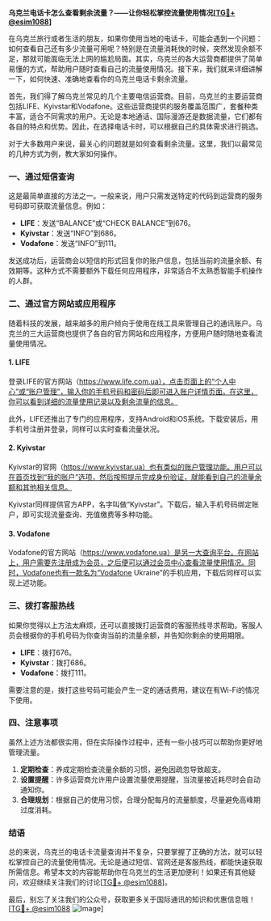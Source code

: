 **乌克兰电话卡怎么查看剩余流量？——让你轻松掌控流量使用情况[[TG💪+ @esim1088](https://t.me/s/esim1088)]**

在乌克兰旅行或者生活的朋友，如果你使用当地的电话卡，可能会遇到一个问题：如何查看自己还有多少流量可用呢？特别是在流量消耗快的时候，突然发现余额不足，那就可能面临无法上网的尴尬局面。其实，乌克兰的各大运营商都提供了简单易懂的方式，帮助用户随时查看自己的流量使用情况。接下来，我们就来详细讲解一下，如何快速、准确地查看你的乌克兰电话卡剩余流量。

首先，我们得了解乌克兰常见的几个主要电信运营商。目前，乌克兰的主要运营商包括LIFE、Kyivstar和Vodafone。这些运营商提供的服务覆盖范围广，套餐种类丰富，适合不同需求的用户。无论是本地通话、国际漫游还是数据流量，它们都有各自的特点和优势。因此，在选择电话卡时，可以根据自己的具体需求进行挑选。

对于大多数用户来说，最关心的问题就是如何查看剩余流量。这里，我们以最常见的几种方式为例，教大家如何操作。

### 一、通过短信查询

这是最简单直接的方法之一。一般来说，用户只需发送特定的代码到运营商的服务号码即可获取流量信息。例如：

- **LIFE**：发送“BALANCE”或“CHECK BALANCE”到676。
- **Kyivstar**：发送“INFO”到686。
- **Vodafone**：发送“INFO”到111。

发送成功后，运营商会以短信的形式回复你的账户信息，包括当前的流量余额、有效期等。这种方式不需要额外下载任何应用程序，非常适合不太熟悉智能手机操作的人群。

### 二、通过官方网站或应用程序

随着科技的发展，越来越多的用户倾向于使用在线工具来管理自己的通讯账户。乌克兰的三大运营商也提供了各自的官方网站和应用程序，方便用户随时随地查看流量使用情况。

#### 1. LIFE
登录LIFE的官方网站（https://www.life.com.ua），点击页面上的“个人中心”或“账户管理”，输入你的手机号码和密码后即可进入账户详情页面。在这里，你可以看到详细的流量使用记录以及剩余流量的信息。

此外，LIFE还推出了专门的应用程序，支持Android和iOS系统。下载安装后，用手机号注册并登录，同样可以实时查看流量状况。

#### 2. Kyivstar
Kyivstar的官网（https://www.kyivstar.ua）也有类似的账户管理功能。用户可以在首页找到“我的账户”选项，然后按照提示完成身份验证，就能看到自己的流量余额和其他相关信息。

Kyivstar同样提供官方APP，名字叫做“Kyivstar”。下载后，输入手机号码绑定账户，即可实现流量查询、充值缴费等多种功能。

#### 3. Vodafone
Vodafone的官方网站（https://www.vodafone.ua）是另一大查询平台。在网站上，用户需要先注册成为会员，之后便可以通过会员中心查看流量使用情况。同时，Vodafone也有一款名为“Vodafone Ukraine”的手机应用，下载后同样可以实现上述功能。

### 三、拨打客服热线

如果你觉得以上方法太麻烦，还可以直接拨打运营商的客服热线寻求帮助。客服人员会根据你的手机号码为你查询当前的流量余额，并告知你剩余的使用期限。

- **LIFE**：拨打676。
- **Kyivstar**：拨打686。
- **Vodafone**：拨打111。

需要注意的是，拨打这些号码可能会产生一定的通话费用，建议在有Wi-Fi的情况下使用。

### 四、注意事项

虽然上述方法都很实用，但在实际操作过程中，还有一些小技巧可以帮助你更好地管理流量。

1. **定期检查**：养成定期检查流量余额的习惯，避免因疏忽导致超支。
2. **设置提醒**：许多运营商允许用户设置流量使用提醒，当流量接近耗尽时会自动通知你。
3. **合理规划**：根据自己的使用习惯，合理分配每月的流量额度，尽量避免高峰期过度消耗。

### 结语

总的来说，乌克兰的电话卡流量查询并不复杂，只要掌握了正确的方法，就可以轻松掌控自己的流量使用情况。无论是通过短信、官网还是客服热线，都能快速获取所需信息。希望本文的内容能帮助你在乌克兰的生活更加便利！如果还有其他疑问，欢迎继续关注我们的讨论[[TG💪+ @esim1088](https://t.me/s/esim1088)]。

最后，别忘了关注我们的公众号，获取更多关于国际通讯的知识和优惠信息哦！[[TG💪+ @esim1088](https://t.me/s/esim1088) ![Image](https://i.postimg.cc/4NQfJmqS/Snipaste-2025-05-13-00-14-12.png)]